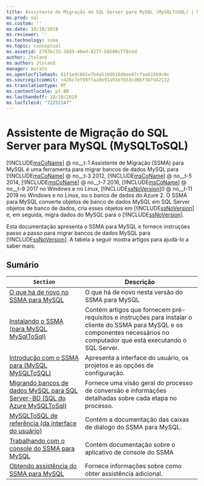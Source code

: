 ```yaml
---
title: Assistente de Migração do SQL Server para MySQL (MySQLToSQL) | Microsoft Docs
ms.prod: sql
ms.custom: ''
ms.date: 10/10/2019
ms.reviewer: ''
ms.technology: ssma
ms.topic: conceptual
ms.assetid: 2793bc33-38d3-46ed-8277-b8580cf78ced
author: Jtoland
ms.author: Jtoland
manager: murato
ms.openlocfilehash: 61f1edc662e7b4a510d616dbee47cfaa615b9c0c
ms.sourcegitcommit: c426c7ef99ffaa9e91a93ef653cd6bf3bfd42132
ms.translationtype: MT
ms.contentlocale: pt-BR
ms.lasthandoff: 10/10/2019
ms.locfileid: "72252147"
---
```

# <a name="sql-server-migration-assistant-for-mysql-mysqltosql"></a>Assistente de Migração do SQL Server para MySQL (MySQLToSQL)

[!INCLUDE[msCoName](../../includes/msconame_md.md)] @ no__t-1 Assistente de Migração (SSMA) para MySQL é uma ferramenta para migrar bancos de dados MySQL para [!INCLUDE[msCoName](../../includes/msconame_md.md)] @ no__t-3 2012, [!INCLUDE[msCoName](../../includes/msconame_md.md)] @ no__t-5 2014, [!INCLUDE[msCoName](../../includes/msconame_md.md)] @ no__t-7 2016, [!INCLUDE[msCoName](../../includes/msconame_md.md)] @ no__t-9 2017 no Windows e no Linux, [!INCLUDE[ssNoVersion](../../includes/ssnoversion-md.md)]0 @ no__t-11 2019 no Windows e no Linux, ou o banco de dados do Azure 2. O SSMA para MySQL converte objetos de banco de dados MySQL em SQL Server objetos de banco de dados, cria esses objetos em [!INCLUDE[ssNoVersion](../../includes/ssnoversion-md.md)] e, em seguida, migra dados do MySQL para o [!INCLUDE[ssNoVersion](../../includes/ssnoversion-md.md)].  
  
Esta documentação apresenta o SSMA para MySQL e fornece instruções passo a passo para migrar bancos de dados MySQL para [!INCLUDE[ssNoVersion](../../includes/ssnoversion-md.md)]. A tabela a seguir mostra artigos para ajudá-lo a saber mais:  
  
## <a name="contents"></a>Sumário  
  
|`Section`|Descrição|
|-----------|---------------|
|[O que há de novo no SSMA para MySQL](https://msdn.microsoft.com/1451a0b0-6713-4d0c-954f-ea3d8fce1d31)|O que há de novo nesta versão do SSMA para MySQL|  
|[Instalando o SSMA &#40;para MySQL MySqlToSql&#41;](../../ssma/mysql/installing-ssma-for-mysql-mysqltosql.md)|Contém artigos que fornecem pré-requisitos e instruções para instalar o cliente do SSMA para MySQL e os componentes necessários no computador que está executando o SQL Server.|  
|[Introdução com o SSMA para &#40;MySQL MySQLToSQL&#41;](../../ssma/mysql/getting-started-with-ssma-for-mysql-mysqltosql.md)|Apresenta a interface do usuário, os projetos e as opções de configuração.|  
|[Migrando bancos de dados MySQL para SQL Server-BD &#40;SQL do Azure MySQLToSql&#41;](../../ssma/mysql/migrating-mysql-databases-to-sql-server-azure-sql-db-mysqltosql.md)|Fornece uma visão geral do processo de conversão e informações detalhadas sobre cada etapa no processo.|  
|[MySQLToSQL de referência &#40;da interface do usuário&#41;](../../ssma/mysql/user-interface-reference-mysqltosql.md)|Contém a documentação das caixas de diálogo do SSMA para MySQL.|  
|[Trabalhando com o console do SSMA para MySQL](working-with-ssma-for-mysql-console-mysqltosql.md)|Contém documentação sobre o aplicativo de console do SSMA|  
|[Obtendo assistência do SSMA para MySQL](https://go.microsoft.com/fwlink/?LinkID=708538&clcid=0x409)|Fornece informações sobre como obter assistência adicional.|  
